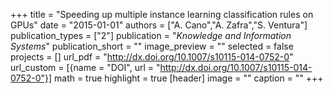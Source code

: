 +++
title = "Speeding up multiple instance learning classification rules on GPUs"
date = "2015-01-01"
authors = ["A. Cano","A. Zafra","S. Ventura"]
publication_types = ["2"]
publication = "_Knowledge and Information Systems_"
publication_short = ""
image_preview = ""
selected = false
projects = []
url_pdf = "http://dx.doi.org/10.1007/s10115-014-0752-0"
url_custom = [{name = "DOI", url = "http://dx.doi.org/10.1007/s10115-014-0752-0"}]
math = true
highlight = true
[header]
image = ""
caption = ""
+++

